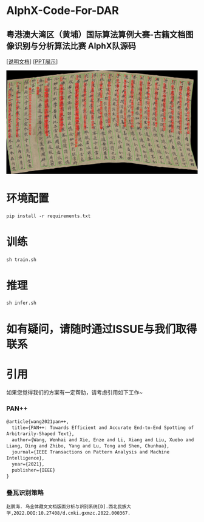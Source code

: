 # AlphX-Code-For-DAR
## 粤港澳大湾区（黄埔）国际算法算例大赛-古籍文档图像识别与分析算法比赛 AlphX队源码
[[说明文档](https://docs.qq.com/doc/DWk9IZ2JYVnNyc0hM)] [[PPT展示](https://docs.qq.com/doc/DWk9IZ2JYVnNyc0hM)]

![example](vis/image_553.jpg)
# 环境配置
`pip install -r requirements.txt`
# 训练
`
sh train.sh
`
# 推理
`
sh infer.sh
`
# 如有疑问，请随时通过ISSUE与我们取得联系

# 引用
如果您觉得我们的方案有一定帮助，请考虑引用如下工作~
### PAN++
```
@article{wang2021pan++,
  title={PAN++: Towards Efficient and Accurate End-to-End Spotting of Arbitrarily-Shaped Text},
  author={Wang, Wenhai and Xie, Enze and Li, Xiang and Liu, Xuebo and Liang, Ding and Zhibo, Yang and Lu, Tong and Shen, Chunhua},
  journal={IEEE Transactions on Pattern Analysis and Machine Intelligence},
  year={2021},
  publisher={IEEE}
}
```
### 叠瓦识别策略
```
赵鹏海. 乌金体藏文文档版面分析与识别系统[D].西北民族大学,2022.DOI:10.27408/d.cnki.gxmzc.2022.000367.
```
